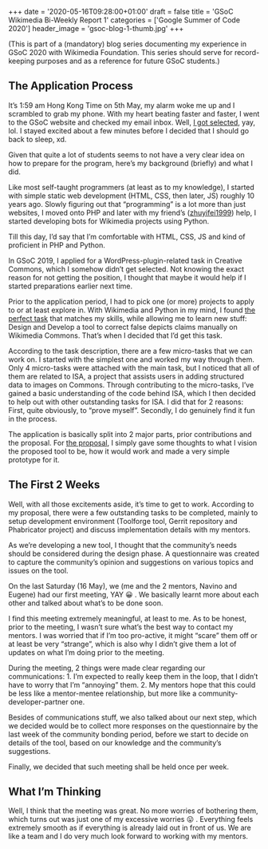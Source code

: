 +++
date = '2020-05-16T09:28:00+01:00'
draft = false
title = 'GSoC Wikimedia Bi-Weekly Report 1'
categories = ['Google Summer of Code 2020']
header_image = 'gsoc-blog-1-thumb.jpg'
+++

(This is part of a (mandatory) blog series documenting my experience in GSoC 2020 with Wikimedia Foundation. This series should serve for record-keeping purposes and as a reference for future GSoC students.)

## The Application Process

It’s 1:59 am Hong Kong Time on 5th May, my alarm woke me up and I scrambled to grab my phone. With my heart beating faster and faster, I went to the GSoC website and checked my email inbox. Well, [I got selected](https://summerofcode.withgoogle.com/projects/#6320889110462464), yay, lol. I stayed excited about a few minutes before I decided that I should go back to sleep, xd.

Given that quite a lot of students seems to not have a very clear idea on how to prepare for the program, here’s my background (briefly) and what I did.

Like most self-taught programmers (at least as to my knowledge), I started with simple static web development (HTML, CSS, then later, JS) roughly 10 years ago. Slowly figuring out that “programming” is a lot more than just websites, I moved onto PHP and later with my friend’s ([zhuyifei1999](https://commons.wikimedia.org/wiki/User:Zhuyifei1999)) help, I started developing bots for Wikimedia projects using Python.

Till this day, I’d say that I’m comfortable with HTML, CSS, JS and kind of proficient in PHP and Python.

In GSoC 2019, I applied for a WordPress-plugin-related task in Creative Commons, which I somehow didn’t get selected. Not knowing the exact reason for not getting the position, I thought that maybe it would help if I started preparations earlier next time.

Prior to the application period, I had to pick one (or more) projects to apply to or at least explore in. With Wikimedia and Python in my mind, I found [the perfect task](https://phabricator.wikimedia.org/T245758) that matches my skills, while allowing me to learn new stuff: Design and Develop a tool to correct false depicts claims manually on Wikimedia Commons. That’s when I decided that I’d get this task.

According to the task description, there are a few micro-tasks that we can work on. I started with the simplest one and worked my way through them. Only 4 micro-tasks were attached with the main task, but I noticed that all of them are related to ISA, a project that assists users in adding structured data to images on Commons. Through contributing to the micro-tasks, I’ve gained a basic understanding of the code behind ISA, which I then decided to help out with other outstanding tasks for ISA. I did that for 2 reasons: First, quite obviously, to “prove myself”. Secondly, I do genuinely find it fun in the process.

The application is basically split into 2 major parts, prior contributions and the proposal. For [the proposal](https://phabricator.wikimedia.org/T247576), I simply gave some thoughts to what I vision the proposed tool to be, how it would work and made a very simple prototype for it.

## The First 2 Weeks

Well, with all those excitements aside, it’s time to get to work. According to my proposal, there were a few outstanding tasks to be completed, mainly to setup development environment (Toolforge tool, Gerrit repository and Phabricator project) and discuss implementation details with my mentors.

As we’re developing a new tool, I thought that the community’s needs should be considered during the design phase. A questionnaire was created to capture the community’s opinion and suggestions on various topics and issues on the tool.

On the last Saturday (16 May), we (me and the 2 mentors, Navino and Eugene) had our first meeting, YAY 😀 . We basically learnt more about each other and talked about what’s to be done soon.

I find this meeting extremely meaningful, at least to me. As to be honest, prior to the meeting, I wasn’t sure what’s the best way to contact my mentors. I was worried that if I’m too pro-active, it might “scare” them off or at least be very “strange”, which is also why I didn’t give them a lot of updates on what I’m doing prior to the meeting.

During the meeting, 2 things were made clear regarding our communications: 1. I’m expected to really keep them in the loop, that I didn’t have to worry that I’m “annoying” them. 2. My mentors hope that this could be less like a mentor-mentee relationship, but more like a community-developer-partner one.

Besides of communications stuff, we also talked about our next step, which we decided would be to collect more responses on the questionnaire by the last week of the community bonding period, before we start to decide on details of the tool, based on our knowledge and the community’s suggestions.

Finally, we decided that such meeting shall be held once per week.

## What I’m Thinking

Well, I think that the meeting was great. No more worries of bothering them, which turns out was just one of my excessive worries 😛 . Everything feels extremely smooth as if everything is already laid out in front of us. We are like a team and I do very much look forward to working with my mentors.
